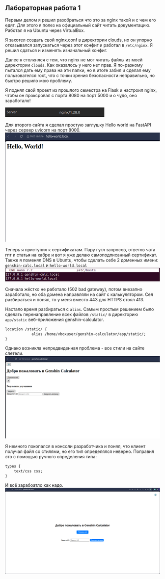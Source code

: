 ## Лабораторная работа 1

Первым делом я решил разобраться что это за nginx такой и с чем его едят. Для этого я полез на официальный сайт читать документацию. Работал я на Ubuntu через VirtualBox.

Я захотел создать свой nginx.conf в директории clouds, но он упорно отказывался запускаться через этот конфиг и работал в `/etc/nginx`. Я решил сдаться и изменять изначальный конфиг. 

Далее я столкнлся с тем, что nginx не мог читать файлы из моей директории `clouds`. Как оказалось у него нет прав. Я по-разному пытался дать ему права на эти папки, но в итоге забил и сделал ему пользователся root, что с точки зрения безопасности неправильно, но быстро решило мою проблему. 

Я поднял свой проект из прошлого семестра на Flask и настроил nginx, чтобы он проксровал с порта 8080 на порт 5000 и о чудо, оно заработало!

![nginx server header](<static/nginx server header.png>)

Для второго сайта я сделал простую заглушку Hello world на FastAPI через сервер uvicorn на порт 8000. ![hello-world.local](<static/hello world.png>)

Теперь я приступил к сертификатам. Пару гугл запросов, ответов чата гпт и статья на хабре и вот я уже делаю самоподписанный сертификат. Также я поменял DNS в Ubuntu, чтобы сделать себе 2 доменных имени: `genshin-calc.local` и `hello-world.local` ![hosts config](static/hosts.png)

Сначала жёстко не работало (502 bad gateway), потом внезапно заработало, но оба домена направляли на сайт с калькулятором. Сел разбираться и понял, то у меня вместо 443 для HTTPS стоял 413.

Настало время разбираться с `alias`. Самым простым решением было сделать перенаправление всех файлов `/static/` в директорию `app/static` веб-приложения genshin-calculator.
```nginx
location /static/ {
            alias /home/vboxuser/genshin-calculator/app/static/;
}
```
Однако возникла непредвиденная проблема - все стили на сайте слетели. ![without styles](<static/стили поплыли.png>)

Я немного покопался в консоли разработчика и понял, что клиент получал файл со стилями, но его тип определялся неверно. Поправил это с помощью ручного определения типа:
```nginx
types {
    text/css css;
}
```
И всё зарабоатло как надо. ![genshin-calc.local](<static/genshin calc.png>)